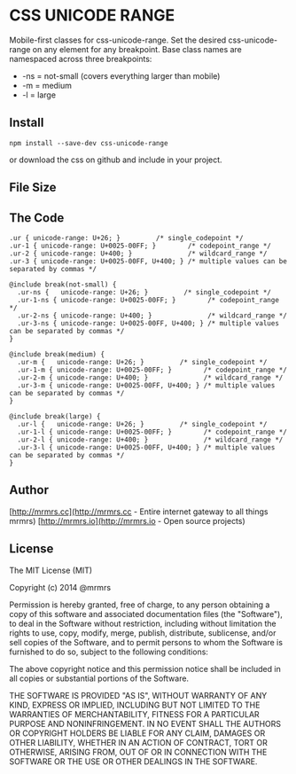 # CSS UNICODE RANGE

  Mobile-first classes for css-unicode-range.
  Set the desired css-unicode-range on any element for any breakpoint.
  Base class names are namespaced across three breakpoints:

*  -ns = not-small (covers everything larger than mobile)
*  -m  = medium
*  -l  = large

## Install
```
npm install --save-dev css-unicode-range
```
or download the css on github and include in your project.

## File Size


## The Code
```
.ur { unicode-range: U+26; }         /* single_codepoint */
.ur-1 { unicode-range: U+0025-00FF; }        /* codepoint_range */
.ur-2 { unicode-range: U+400; }              /* wildcard_range */
.ur-3 { unicode-range: U+0025-00FF, U+400; } /* multiple values can be separated by commas */

@include break(not-small) {
  .ur-ns {   unicode-range: U+26; }         /* single_codepoint */
  .ur-1-ns { unicode-range: U+0025-00FF; }        /* codepoint_range */
  .ur-2-ns { unicode-range: U+400; }              /* wildcard_range */
  .ur-3-ns { unicode-range: U+0025-00FF, U+400; } /* multiple values can be separated by commas */
}

@include break(medium) {
  .ur-m {   unicode-range: U+26; }         /* single_codepoint */
  .ur-1-m { unicode-range: U+0025-00FF; }        /* codepoint_range */
  .ur-2-m { unicode-range: U+400; }              /* wildcard_range */
  .ur-3-m { unicode-range: U+0025-00FF, U+400; } /* multiple values can be separated by commas */
}

@include break(large) {
  .ur-l {   unicode-range: U+26; }         /* single_codepoint */
  .ur-1-l { unicode-range: U+0025-00FF; }        /* codepoint_range */
  .ur-2-l { unicode-range: U+400; }              /* wildcard_range */
  .ur-3-l { unicode-range: U+0025-00FF, U+400; } /* multiple values can be separated by commas */
}

```

## Author

[http://mrmrs.cc](http://mrmrs.cc - Entire internet gateway to all things mrmrs)
[http://mrmrs.io](http://mrmrs.io - Open source projects)

## License

The MIT License (MIT)

Copyright (c) 2014 @mrmrs

Permission is hereby granted, free of charge, to any person obtaining a copy
of this software and associated documentation files (the "Software"), to deal
in the Software without restriction, including without limitation the rights
to use, copy, modify, merge, publish, distribute, sublicense, and/or sell
copies of the Software, and to permit persons to whom the Software is
furnished to do so, subject to the following conditions:

The above copyright notice and this permission notice shall be included in
all copies or substantial portions of the Software.

THE SOFTWARE IS PROVIDED "AS IS", WITHOUT WARRANTY OF ANY KIND, EXPRESS OR
IMPLIED, INCLUDING BUT NOT LIMITED TO THE WARRANTIES OF MERCHANTABILITY,
FITNESS FOR A PARTICULAR PURPOSE AND NONINFRINGEMENT. IN NO EVENT SHALL THE
AUTHORS OR COPYRIGHT HOLDERS BE LIABLE FOR ANY CLAIM, DAMAGES OR OTHER
LIABILITY, WHETHER IN AN ACTION OF CONTRACT, TORT OR OTHERWISE, ARISING FROM,
OUT OF OR IN CONNECTION WITH THE SOFTWARE OR THE USE OR OTHER DEALINGS IN
THE SOFTWARE.


